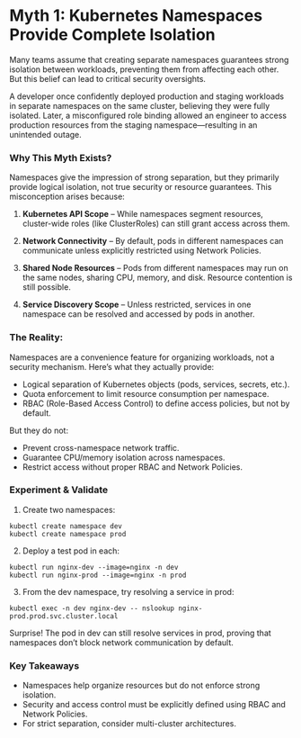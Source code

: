 # Myth 1: Kubernetes Namespaces Provide Complete Isolation
Many teams assume that creating separate namespaces guarantees strong isolation between workloads, preventing them from affecting each other. But this belief can lead to critical security oversights.

A developer once confidently deployed production and staging workloads in separate namespaces on the same cluster, believing they were fully isolated. Later, a misconfigured role binding allowed an engineer to access production resources from the staging namespace—resulting in an unintended outage.

### Why This Myth Exists?
Namespaces give the impression of strong separation, but they primarily provide logical isolation, not true security or resource guarantees. This misconception arises because:

1. **Kubernetes API Scope** – While namespaces segment resources, cluster-wide roles (like ClusterRoles) can still grant access across them.

2. **Network Connectivity** – By default, pods in different namespaces can communicate unless explicitly restricted using Network Policies.

3. **Shared Node Resources** – Pods from different namespaces may run on the same nodes, sharing CPU, memory, and disk. Resource contention is still possible.

4. **Service Discovery Scope** – Unless restricted, services in one namespace can be resolved and accessed by pods in another.

### The Reality:
Namespaces are a convenience feature for organizing workloads, not a security mechanism. Here’s what they actually provide:
- Logical separation of Kubernetes objects (pods, services, secrets, etc.).
- Quota enforcement to limit resource consumption per namespace.
- RBAC (Role-Based Access Control) to define access policies, but not by default.

But they do not:
- Prevent cross-namespace network traffic.
- Guarantee CPU/memory isolation across namespaces.
- Restrict access without proper RBAC and Network Policies.

### Experiment & Validate
1. Create two namespaces:
```
kubectl create namespace dev  
kubectl create namespace prod  
```
2. Deploy a test pod in each:
```
kubectl run nginx-dev --image=nginx -n dev  
kubectl run nginx-prod --image=nginx -n prod  
```
3. From the dev namespace, try resolving a service in prod:
```
kubectl exec -n dev nginx-dev -- nslookup nginx-prod.prod.svc.cluster.local 
```

Surprise! The pod in dev can still resolve services in prod, proving that namespaces don’t block network communication by default.

### Key Takeaways
- Namespaces help organize resources but do not enforce strong isolation.
- Security and access control must be explicitly defined using RBAC and Network Policies.
- For strict separation, consider multi-cluster architectures.